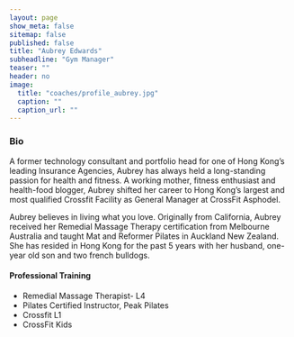 ```yaml
---
layout: page
show_meta: false
sitemap: false
published: false
title: "Aubrey Edwards"
subheadline: "Gym Manager"
teaser: ""
header: no
image:
  title: "coaches/profile_aubrey.jpg"
  caption: ""
  caption_url: ""
---
```

### Bio
A former technology consultant and portfolio head for one of Hong Kong’s leading Insurance Agencies, Aubrey has always held a long-standing passion for health and fitness.  A working mother, fitness enthusiast and health-food blogger, Aubrey shifted her career to Hong Kong’s largest and most qualified Crossfit Facility as General Manager at CrossFit Asphodel.  

Aubrey believes in living what you love.  Originally from California, Aubrey received her Remedial Massage Therapy certification from Melbourne Australia and taught Mat and Reformer Pilates in Auckland New Zealand.  She has resided in Hong Kong for the past 5 years with her husband, one-year old son and two french bulldogs.  

#### Professional Training
* Remedial Massage Therapist- L4
* Pilates Certified Instructor, Peak Pilates
* Crossfit L1
* CrossFit Kids
